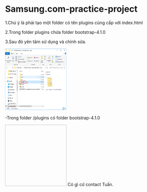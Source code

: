# Samsung.com-practice-project
<p>1.Chú ý là phải tạo một folder có tên plugins cùng cấp với index.html</p>
<p>2.Trong folder plugins chứa folder bootstrap-4.1.0</p>
<p>3.Sau đó yên tâm sử dụng và chỉnh sửa. </p> 
<img src="instruction1.png" width=200 height=200/>
<p>-Trong folder /plugins có folder bootstrap-4.1.0</p>
<img src"instruction2.png" width=200 height=200/>
Có gì cứ contact Tuấn.
